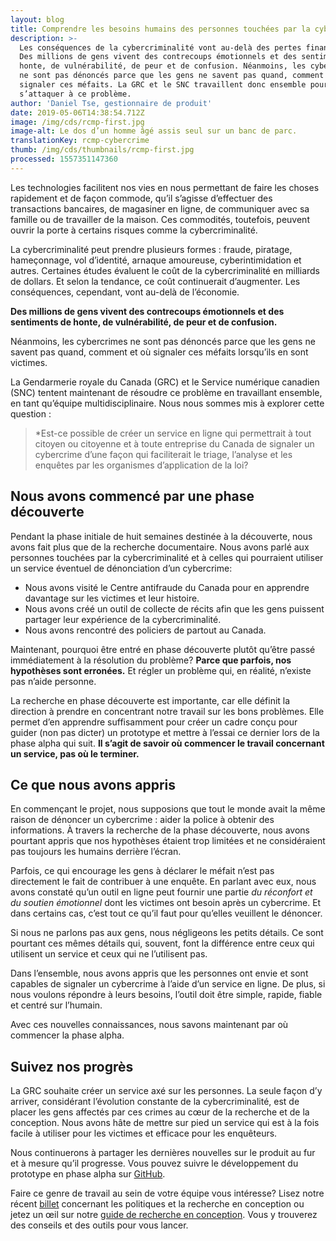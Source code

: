 ```yaml
---
layout: blog
title: Comprendre les besoins humains des personnes touchées par la cybercriminalité
description: >-
  Les conséquences de la cybercriminalité vont au-delà des pertes financières.
  Des millions de gens vivent des contrecoups émotionnels et des sentiments de
  honte, de vulnérabilité, de peur et de confusion. Néanmoins, les cybercrimes
  ne sont pas dénoncés parce que les gens ne savent pas quand, comment et où
  signaler ces méfaits. La GRC et le SNC travaillent donc ensemble pour
  s’attaquer à ce problème.
author: 'Daniel Tse, gestionnaire de produit'
date: 2019-05-06T14:38:54.712Z
image: /img/cds/rcmp-first.jpg
image-alt: Le dos d’un homme âgé assis seul sur un banc de parc.
translationKey: rcmp-cybercrime
thumb: /img/cds/thumbnails/rcmp-first.jpg
processed: 1557351147360
---
```

Les technologies facilitent nos vies en nous permettant de faire les choses rapidement et de façon commode, qu’il s’agisse d’effectuer des transactions bancaires, de magasiner en ligne, de communiquer avec sa famille ou de travailler de la maison. Ces commodités, toutefois, peuvent ouvrir la porte à certains risques comme la cybercriminalité.

La cybercriminalité peut prendre plusieurs formes : fraude, piratage, hameçonnage, vol d’identité, arnaque amoureuse, cyberintimidation et autres. Certaines études évaluent le coût de la cybercriminalité en milliards de dollars. Et selon la tendance, ce coût continuerait d’augmenter. Les conséquences, cependant, vont au-delà de l’économie.

**Des millions de gens vivent des contrecoups émotionnels et des sentiments de honte, de vulnérabilité, de peur et de confusion.** 

Néanmoins, les cybercrimes ne sont pas dénoncés parce que les gens ne savent pas quand, comment et où signaler ces méfaits lorsqu’ils en sont victimes.

La Gendarmerie royale du Canada (GRC) et le Service numérique canadien (SNC) tentent maintenant de résoudre ce problème en travaillant ensemble, en tant qu’équipe multidisciplinaire. Nous nous sommes mis à explorer cette question :

> \*Est-ce possible de créer un service en ligne qui permettrait à tout citoyen ou citoyenne et à toute entreprise du Canada de signaler un cybercrime d’une façon qui faciliterait le triage, l’analyse et les enquêtes par les organismes d’application de la loi?

## Nous avons commencé par une phase découverte

Pendant la phase initiale de huit semaines destinée à la découverte, nous avons fait plus que de la recherche documentaire. Nous avons parlé aux personnes touchées par la cybercriminalité et à celles qui pourraient utiliser un service éventuel de dénonciation d’un cybercrime: 

* Nous avons visité le Centre antifraude du Canada pour en apprendre davantage sur les victimes et leur histoire.
* Nous avons créé un outil de collecte de récits afin que les gens puissent partager leur expérience de la cybercriminalité.
* Nous avons rencontré des policiers de partout au Canada.

Maintenant, pourquoi être entré en phase découverte plutôt qu’être passé immédiatement à la résolution du problème? **Parce que parfois, nos hypothèses sont erronées.** Et régler un problème qui, en réalité, n’existe pas n’aide personne.

La recherche en phase découverte est importante, car elle définit la direction à prendre en concentrant notre travail sur les bons problèmes. Elle permet d’en apprendre suffisamment pour créer un cadre conçu pour guider (non pas dicter) un prototype et mettre à l’essai ce dernier lors de la phase alpha qui suit. **Il s’agit de savoir où commencer le travail concernant un service, pas où le terminer.**

## Ce que nous avons appris

En commençant le projet, nous supposions que tout le monde avait la même raison de dénoncer un cybercrime : aider la police à obtenir des informations. À travers la recherche de la phase découverte, nous avons pourtant appris que nos hypothèses étaient trop limitées et ne considéraient pas toujours les humains derrière l’écran.

Parfois, ce qui encourage les gens à déclarer le méfait n’est pas directement le fait de contribuer à une enquête. En parlant avec eux, nous avons constaté qu’un outil en ligne peut fournir une partie _du réconfort et du soutien émotionnel_ dont les victimes ont besoin après un cybercrime. Et dans certains cas, c’est tout ce qu’il faut pour qu’elles veuillent le dénoncer.

Si nous ne parlons pas aux gens, nous négligeons les petits détails. Ce sont pourtant ces mêmes détails qui, souvent, font la différence entre ceux qui utilisent un service et ceux qui ne l’utilisent pas.

Dans l’ensemble, nous avons appris que les personnes ont envie et sont capables de signaler un cybercrime à l’aide d’un service en ligne. De plus, si nous voulons répondre à leurs besoins, l’outil doit être simple, rapide, fiable et centré sur l’humain.

Avec ces nouvelles connaissances, nous savons maintenant par où commencer la phase alpha.

## Suivez nos progrès

La GRC souhaite créer un service axé sur les personnes. La seule façon d’y arriver, considérant l’évolution constante de la cybercriminalité, est de placer les gens affectés par ces crimes au cœur de la recherche et de la conception. Nous avons hâte de mettre sur pied un service qui est à la fois facile à utiliser pour les victimes et efficace pour les enquêteurs.

Nous continuerons à partager les dernières nouvelles sur le produit au fur et à mesure qu’il progresse. Vous pouvez suivre le développement du prototype en phase alpha sur [GitHub](https://github.com/cds-snc/report-a-cybercrime).

Faire ce genre de travail au sein de votre équipe vous intéresse? Lisez notre récent [billet](https://numerique.canada.ca/2019/02/27/laccord-parfait-quand-les-politiques-renforcent-la-recherche-en-conception/) concernant les politiques et la recherche en conception ou jetez un œil sur notre [guide de recherche en conception](https://cds-snc.github.io/design-research-handbook/accueil/). Vous y trouverez des conseils et des outils pour vous lancer.

